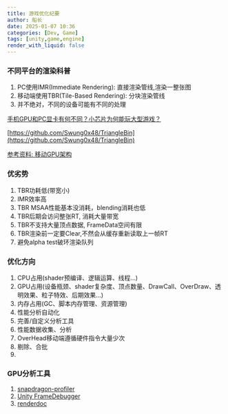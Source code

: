 ```yaml
---
title: 游戏优化纪要
author: 船长
date: 2025-01-07 10:36
categories: [Dev, Game]
tags: [unity,game,engine]
render_with_liquid: false
---
```


### 不同平台的渲染科普

1. PC使用IMR(Immediate Rendering): 直接渲染管线,渲染一整张图
2. 移动端使用TBR(Tile-Based Rendering): 分块渲染管线
3. 并不绝对，不同的设备可能有不同的处理

[手机GPU和PC显卡有何不同？小芯片为何能玩大型游戏？](https://www.bilibili.com/video/BV1hk6kY1EwT/)

[https://github.com/Swung0x48/TriangleBin](https://github.com/Swung0x48/TriangleBin)

[参考资料: 移动GPU架构](https://wingstone.github.io/posts/2020-09-17-mobile-gpu-architecture/)

### 优劣势
1. TBR功耗低(带宽小)
2. IMR效率高
3. TBR MSAA性能基本没消耗，blending消耗也低
4. TBR后期会访问整张RT, 消耗大量带宽
5. TBR不支持大量顶点数据, FrameData空间有限
6. TBR渲染前一定要Clear,不然会从缓存重新读取上一帧RT
7. 避免alpha test破环渲染队列

### 优化方向
1. CPU占用(shader预编译、逻辑运算、线程...)
2. GPU占用(设备瓶颈、shader复杂度、顶点数量、DrawCall、OverDraw、透明效果、粒子特效、后期效果...)
3. 内存占用(GC、脚本内存管理、资源管理)
4. 性能分析自动化
5. 完善/自定义分析工具
6. 性能数据收集、分析
7. OverHead移动端遵循硬件指令大量少次
8. 剔除、合批
9. 

### GPU分析工具
1. [snapdragon-profiler](https://www.qualcomm.com/developer/software/snapdragon-profiler)
2. [Unity FrameDebugger](https://docs.unity3d.com/2021.3/Documentation/Manual/FrameDebugger.html)
3. [renderdoc](https://renderdoc.org/)